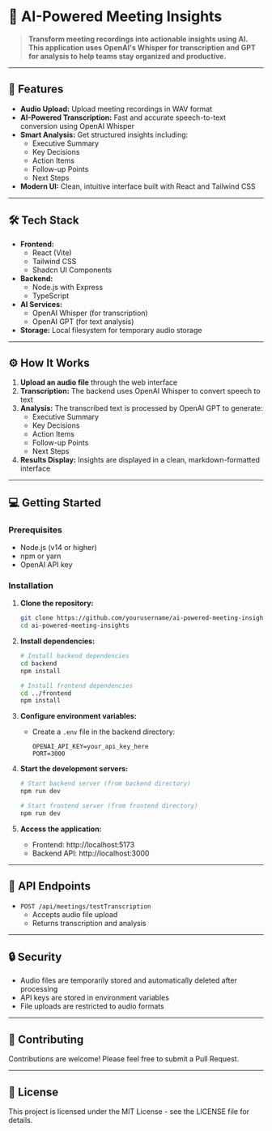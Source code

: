 # 🧠 AI-Powered Meeting Insights

> **Transform meeting recordings into actionable insights using AI. This application uses OpenAI's Whisper for transcription and GPT for analysis to help teams stay organized and productive.**

---

## 🚀 Features

- **Audio Upload:** Upload meeting recordings in WAV format
- **AI-Powered Transcription:** Fast and accurate speech-to-text conversion using OpenAI Whisper
- **Smart Analysis:** Get structured insights including:
  - Executive Summary
  - Key Decisions
  - Action Items
  - Follow-up Points
  - Next Steps
- **Modern UI:** Clean, intuitive interface built with React and Tailwind CSS

---

## 🛠️ Tech Stack

- **Frontend:** 
  - React (Vite)
  - Tailwind CSS
  - Shadcn UI Components
- **Backend:** 
  - Node.js with Express
  - TypeScript
- **AI Services:** 
  - OpenAI Whisper (for transcription)
  - OpenAI GPT (for text analysis)
- **Storage:** Local filesystem for temporary audio storage

---

## ⚙️ How It Works

1. **Upload an audio file** through the web interface
2. **Transcription:** The backend uses OpenAI Whisper to convert speech to text
3. **Analysis:** The transcribed text is processed by OpenAI GPT to generate:
   - Executive Summary
   - Key Decisions
   - Action Items
   - Follow-up Points
   - Next Steps
4. **Results Display:** Insights are displayed in a clean, markdown-formatted interface

---

## 💻 Getting Started

### Prerequisites

- Node.js (v14 or higher)
- npm or yarn
- OpenAI API key

### Installation

1. **Clone the repository:**
   ```sh
   git clone https://github.com/yourusername/ai-powered-meeting-insights.git
   cd ai-powered-meeting-insights
   ```

2. **Install dependencies:**
   ```sh
   # Install backend dependencies
   cd backend
   npm install

   # Install frontend dependencies
   cd ../frontend
   npm install
   ```

3. **Configure environment variables:**
   - Create a `.env` file in the backend directory:
     ```
     OPENAI_API_KEY=your_api_key_here
     PORT=3000
     ```

4. **Start the development servers:**
   ```sh
   # Start backend server (from backend directory)
   npm run dev

   # Start frontend server (from frontend directory)
   npm run dev
   ```

5. **Access the application:**
   - Frontend: http://localhost:5173
   - Backend API: http://localhost:3000

---

## 📝 API Endpoints

- `POST /api/meetings/testTranscription`
  - Accepts audio file upload
  - Returns transcription and analysis

---

## 🔒 Security

- Audio files are temporarily stored and automatically deleted after processing
- API keys are stored in environment variables
- File uploads are restricted to audio formats

---

## 🤝 Contributing

Contributions are welcome! Please feel free to submit a Pull Request.

---

## 📄 License

This project is licensed under the MIT License - see the LICENSE file for details.
